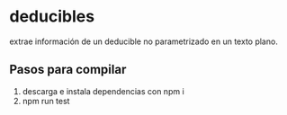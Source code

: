 # deducibles
extrae información de un deducible no parametrizado en un texto plano.
## Pasos para compilar
1. descarga e instala dependencias con npm i
2. npm run test
